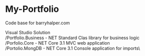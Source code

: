 # My-Portfolio
 Code base for barryhalper.com

Visual Studio Solution\
/Portfolio.Business - NET Standard Clas library for business logic\
/Porfolio.Core      - NET Core 3.1 MVC web application\
/Portolio.MongDB    - NET Core 3.1 Console application for imports\
